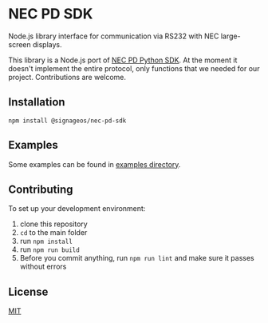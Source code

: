 # NEC PD SDK

Node.js library interface for communication via RS232 with NEC large-screen displays.

This library is a Node.js port of [NEC PD Python SDK](https://github.com/NECDisplaySolutions/necpdsdk). At the moment it doesn't implement the entire protocol, only functions that we needed for our project. Contributions are welcome.

## Installation

```
npm install @signageos/nec-pd-sdk
```

## Examples

Some examples can be found in [examples directory](examples).

## Contributing

To set up your development environment:

1. clone this repository
1. `cd` to the main folder
1. run `npm install`
1. run `npm run build`
1. Before you commit anything, run `npm run lint` and make sure it passes without errors

## License

[MIT](LICENSE)
